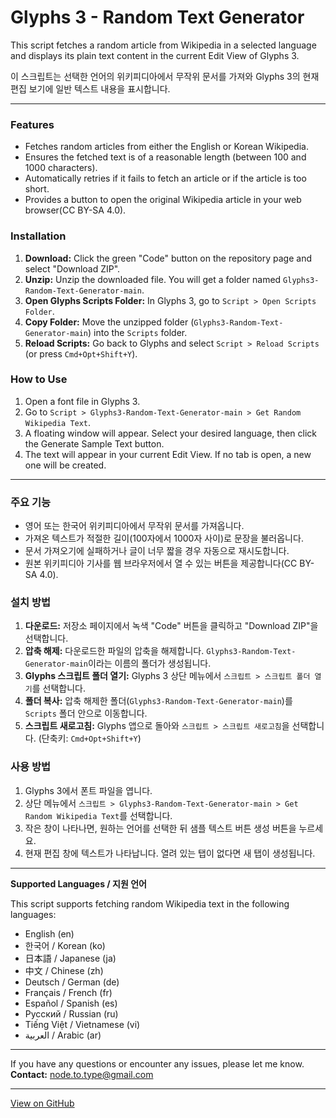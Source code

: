 # Glyphs 3 - Random Text Generator

This script fetches a random article from Wikipedia in a selected language
and displays its plain text content in the current Edit View of Glyphs 3.

이 스크립트는 선택한 언어의 위키피디아에서 무작위 문서를 가져와
Glyphs 3의 현재 편집 보기에 일반 텍스트 내용을 표시합니다.

---

### Features

- Fetches random articles from either the English or Korean Wikipedia.
- Ensures the fetched text is of a reasonable length (between 100 and 1000 characters).
- Automatically retries if it fails to fetch an article or if the article is too short.
- Provides a button to open the original Wikipedia article in your web browser(CC BY-SA 4.0).

### Installation

1.  **Download:** Click the green "Code" button on the repository page and select "Download ZIP".
2.  **Unzip:** Unzip the downloaded file. You will get a folder named `Glyphs3-Random-Text-Generator-main`.
3.  **Open Glyphs Scripts Folder:** In Glyphs 3, go to `Script > Open Scripts Folder`.
4.  **Copy Folder:** Move the unzipped folder (`Glyphs3-Random-Text-Generator-main`) into the `Scripts` folder.
5.  **Reload Scripts:** Go back to Glyphs and select `Script > Reload Scripts` (or press `Cmd+Opt+Shift+Y`).

### How to Use

1.  Open a font file in Glyphs 3.
2.  Go to `Script > Glyphs3-Random-Text-Generator-main > Get Random Wikipedia Text`.
3.  A floating window will appear. Select your desired language, then click the Generate Sample Text button.
4.  The text will appear in your current Edit View. If no tab is open, a new one will be created.

---

### 주요 기능

- 영어 또는 한국어 위키피디아에서 무작위 문서를 가져옵니다.
- 가져온 텍스트가 적절한 길이(100자에서 1000자 사이)로 문장을 불러옵니다.
- 문서 가져오기에 실패하거나 글이 너무 짧을 경우 자동으로 재시도합니다.
- 원본 위키피디아 기사를 웹 브라우저에서 열 수 있는 버튼을 제공합니다(CC BY-SA 4.0).

### 설치 방법

1.  **다운로드:** 저장소 페이지에서 녹색 "Code" 버튼을 클릭하고 "Download ZIP"을 선택합니다.
2.  **압축 해제:** 다운로드한 파일의 압축을 해제합니다. `Glyphs3-Random-Text-Generator-main`이라는 이름의 폴더가 생성됩니다.
3.  **Glyphs 스크립트 폴더 열기:** Glyphs 3 상단 메뉴에서 `스크립트 > 스크립트 폴더 열기`를 선택합니다.
4.  **폴더 복사:** 압축 해제한 폴더(`Glyphs3-Random-Text-Generator-main`)를 `Scripts` 폴더 안으로 이동합니다.
5.  **스크립트 새로고침:** Glyphs 앱으로 돌아와 `스크립트 > 스크립트 새로고침`을 선택합니다. (단축키: `Cmd+Opt+Shift+Y`)

### 사용 방법

1.  Glyphs 3에서 폰트 파일을 엽니다.
2.  상단 메뉴에서 `스크립트 > Glyphs3-Random-Text-Generator-main > Get Random Wikipedia Text`를 선택합니다.
3.  작은 창이 나타나면, 원하는 언어를 선택한 뒤 샘플 텍스트 버튼 생성 버튼을 누르세요.
4.  현재 편집 창에 텍스트가 나타납니다. 열려 있는 탭이 없다면 새 탭이 생성됩니다.

---

**Supported Languages / 지원 언어**

This script supports fetching random Wikipedia text in the following languages:

- English (en)
- 한국어 / Korean (ko)
- 日本語 / Japanese (ja)
- 中文 / Chinese (zh)
- Deutsch / German (de)
- Français / French (fr)
- Español / Spanish (es)
- Русский / Russian (ru)
- Tiếng Việt / Vietnamese (vi)
- العربية / Arabic (ar)

---

If you have any questions or encounter any issues, please let me know.
**Contact:** node.to.type@gmail.com

---

[View on GitHub](https://github.com/node-to-type/Glyphs3-Random-Text-Generator)
